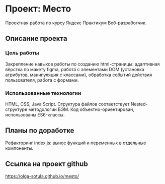 # Проект: Место
Проектная работа по курсу Яндекс Практикум Веб-разработчик.

## Описание проекта
### Цель работы
Закрепление навыков работы по созданию html-страницы: адаптивная вёрстка по макету figma, работа с элементами DOM (установка атрибутов, манипуляция с классами), обработка событий действия пользователя, работа с формами.
### Использованные технологии
HTML, CSS, Java Script.
Структура файлов соответствует Nested-структуре методологии БЭМ.
Код объектно-ориентирован, использованы ES6-классы.

## Планы по доработке
Рефакторинг index.js: вынос функций и переменных в отдельные компоненты.

## Ссылка на проект github
https://olga-sotula.github.io/mesto/


